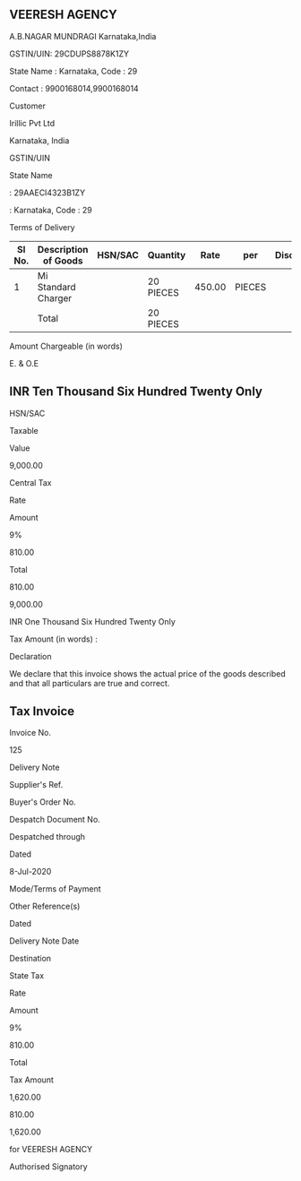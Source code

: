 ## VEERESH AGENCY

A.B.NAGAR MUNDRAGI Karnataka,India

GSTIN/UIN: 29CDUPS8878K1ZY

State Name :  Karnataka, Code : 29

Contact : 9900168014,9900168014

Customer

Irillic Pvt Ltd

Karnataka, India

GSTIN/UIN

State Name

: 29AAECI4323B1ZY

: Karnataka, Code : 29

Terms of Delivery

| Sl No.   | Description of Goods   | HSN/SAC   | Quantity   | Rate   | per    | Disc.%   | Amount      |
|----------|------------------------|-----------|------------|--------|--------|----------|-------------|
| 1        | Mi Standard Charger    |           | 20 PIECES  | 450.00 | PIECES |          | 9,000.00    |
|          | Total                  |           | 20 PIECES  |        |        |          | ī 10,620.00 |

Amount Chargeable (in words)

E. &amp; O.E

## INR Ten Thousand Six Hundred Twenty Only

HSN/SAC

Taxable

Value

9,000.00

Central Tax

Rate

Amount

9%

810.00

Total

810.00

9,000.00

INR One Thousand Six Hundred Twenty Only

Tax Amount (in words)  :

Declaration

We declare that this invoice shows the actual price of the goods described and that all particulars are true and correct.

## Tax Invoice

Invoice No.

125

Delivery Note

Supplier's Ref.

Buyer's Order No.

Despatch Document No.

Despatched through

Dated

8-Jul-2020

Mode/Terms of Payment

Other Reference(s)

Dated

Delivery Note Date

Destination

State Tax

Rate

Amount

9%

810.00

Total

Tax Amount

1,620.00

810.00

1,620.00

for VEERESH AGENCY

Authorised Signatory